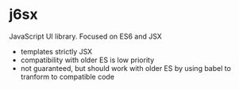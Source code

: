 # j6sx

JavaScript UI library. Focused on ES6 and JSX
 - templates strictly JSX 
 - compatibility with older ES is low priority
 - not guaranteed, but should work with older ES by using babel to tranform to compatible code
 


